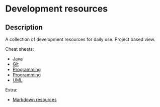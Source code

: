 # Development resources

## Description

A collection of development resources for daily use. Project based view.

Cheat sheets:
* [Java](/java)
* [Git](/git)
* [Programming](/programming)
* [Programming](/requirements)
* [UML](/uml)

Extra:
* [Markdown resources](markdown-resources.md)
